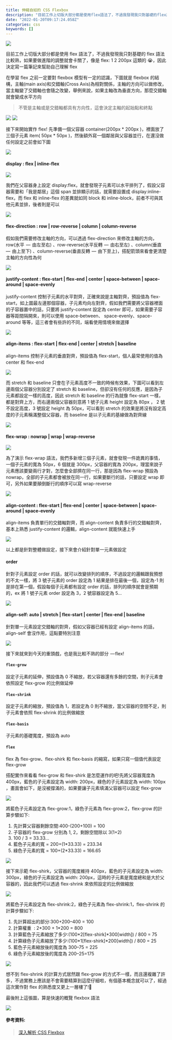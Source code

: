 ```yaml
---
title: 伸縮自如的 CSS Flexbox
description: "目前工作上切版大部分都是使用flex語法了，不過我發現我只對基礎的flex語法比較熟，如果要做進階的調整就會卡關了，像是flex: 1 2 200px這類的\U0001F62D，因此決定寫一篇筆記來幫助自己理解flex"
date: "2022-01-20T09:17:24.058Z"
categories: css
keywords: []
---
```


![](/img/1__zo1z1RHoOMEbd6dHRawACw.jpeg)

目前工作上切版大部分都是使用 flex 語法了，不過我發現我只對基礎的 flex 語法比較熟，如果要做進階的調整就會卡關了，像是 flex: 1 2 200px 這類的 😭，因此決定寫一篇筆記來幫助自己理解 flex

在學習 flex 之前一定要對 flexbox 模型有一定的認識，下圖就是 flexbox 的結構，主軸(main axis)和交錯軸(Cross Axis)為相對關係，主軸的方向可以做修改，當主軸變了交錯軸也會隨之改變，舉例來說，如果主軸改為垂直方向，那麼交錯軸就會變成水平方向

> 不管是主軸或是交錯軸都具有方向性，這會決定主軸的起始點和終點

![](/img/1____429Du2Z5x8YhsHMKbqppQ.png)
![](/img/1____L2p2bTSPopRI4mTuYxyUA.png)

接下來開始實作 flex! 先準備一個父容器 container(200px \* 200px )，裡面放了三個子元素 item( 50px \* 50px )，然後額外寫一個鄰居與父容器並行，在還沒做任何設定之前會如下圖

![](/img/1__UEorlV____ZUZDmAVLa9WPag.png)

#### display : flex | inline-flex

![](/img/1__xMCnuJ2GcKMk7Z07iqjCOw.png)

我們在父容器身上設定 display:flex，就會發現子元素可以水平排列了，假設父容器需要和「我是鄰居」這個 span 並排顯示的話，就需要設置成 display:inline-flex，而 flex 和 inline-flex 的差異就如同 block 和 inline-block，前者不可與其他元素並排，後者則是可以

![](/img/1__VXkUkyN842qFTrVLp6SLPg.png)

#### flex-direction : row | **row-reverse** | **column** | **column-reverse**

假如我們需要修改主軸的方向，可以透過 flex-direction 來修改主軸的方向，row(水平  —  由左至右) 、row-reverse(水平反轉  —  由右至左) 、column(垂直  —  由上至下) 、column-reverse(垂直反轉  —  由下至上)，搭配箭頭來看會更清楚主軸的方向性為何

![](/img/1__Mx0pRa4aM6G3w__2gEC8Gvg.png)

#### **justify-content : flex-start | flex-end | center | space-between | space-around |** space-evenly

justify-content 控制子元素的水平對齊，正確來說是主軸對齊，預設值為 flex-start，如上圖最左邊那個容器，子元素均向左對齊，假如我們需要將父容器裡面的子容器置中的話，只要將 justify-content 設定為 center 即可，如果需要子容器等距間隔開來，則可以使用 space-between、 space-evenly、space-around 等等，這三者會有些許的不同，端看使用情境來做選擇

![](/img/1__PC__eQU5zjQupx__B__5BpxJA.png)

#### **align-items : flex-start** | **flex-end** | **center | stretch** | **baseline**

align-items 控制子元素的垂直對齊，預設值為 flex-start，個人最常使用的值為 center 和 flex-end

![](/img/1__h3fO__HuDx3dcVz4JwoIkGg.png)

而 stretch 和 baseline 只會在子元素高度不一致的時候有效果，下圖可以看到左邊兩個父容器分別設定了 stretch 和 baseline，但卻沒有任何的反應，是因為子元素都設定一樣的高度，因此 stretch 和 baseline 的行為就像 flex-start 一樣，都是對齊上方，而右邊兩個父容器刻意將 1 號子元素 height 設定為 80px ， 2 號不設定高度，3 號設定 height 為 50px，可以看到 stretch 的效果是將沒有設定高度的子元素稱滿整個父容器，而 baseline 是以子元素的基線做為對齊線

![](/img/1__BS30TQbDtM__tKSPYo0Y5__w.png)

#### **flex-wrap : nowrap | wrap | wrap-reverse**

![](/img/1__PN8C1VlPQECxDqjcYsZOdw.png)

為了演示 flex-wrap 語法，我們多新增三個子元素，就會發現一件詭異的事情，一個子元素的寬為 50px，6 個就是 300px，父容器的寬為 200px，理當來說子元素應該要變兩行才對，怎麼會全部擠在同一行，那是因為 flex-wrap 預設為 nowrap，全部的子元素都會被放在同一行，如果要斷行的話，只要設定 wrap 即可，另外如果要顛倒斷行的順序可以寫 wrap-reverse

![](/img/1__owiYZ__mUQ__ytEoUeMUJX0Q.png)

#### align-content : flex-start | flex-end | center | space-between | space-around | space-evenly

align-items 負責單行的交錯軸對齊，而 align-content 負責多行的交錯軸對齊，基本上熟悉 justify-content 的邏輯，align-content 就能快速上手

![](/img/1__6EMrum__B____Zh6ez__EJPCag.png)

以上都是針對整體做設定，接下來會介紹針對單一元素做設定

#### order

針對子元素設定 order 的話，就可以改變排列的順序，不過設定的邏輯跟我預想的不太一樣，將 3 號子元素的 order 設定為 1 結果是排在最後一個，設定為-1 則是排在第一個，假設每個子元素都有設定 order 的話，排列的順序就會是預期的，ex 將 1 號子元素 order 設定為 3，2 號容器設定為 5…

![](/img/1__UOchScFJS8uAxUprcgSNjQ.png)

#### align-self: auto | stretch | flex-start | center | flex-end | baseline

針對單一元素設定交錯軸的對齊，假如父容器已經有設定 align-items 的話，align-self 會沒作用，這點要特別注意

![](/img/1__CDUHMyd9Q12acZO9CX6qkA.png)

接下來就來到今天的重頭戲，也是我比較不熟的部分  — flex!

#### `flex-grow`

設定子元素的延伸，預設值為 0 不縮放，若父容器還有多餘的空間，則子元素會依照設定 flex-grow 的比例做延伸

#### `flex-shrink`

設定子元素的縮放，預設值為 1，若設定為 0 則不縮放，當父容器的空間不足，則子元素會依照 flex-shrink 的比例做縮放

#### `flex-basis`

子元素的基礎寬度，預設為 auto

#### `flex`

flex 為 flex-grow、flex-shirk 和 flex-basis 的縮寫，如果只寫一個值代表設定 flex-grow

搭配實作來看看 flex-grow 和 flex-shirk 是怎麼運作的吧!先將父容器寬度為 400px，藍色的子元素設定為 width: 200px，綠色的子元素設定為 width: 100px ，畫面會如下，是沒被撐滿的，如果要讓子元素填滿父容器可以設定 flex-grow

![](/img/1__BothEO0W1wvDHoS15B__ofQ.png)

將藍色子元素設定為 flex-grow:1，綠色子元素為 flex-grow:2，flex-grow 的計算步驟如下:

1.  先計算父容器剩餘空間:400-(200+100) = 100
2.  子容器的 flex-grow 分別為 1, 2，剩餘空間除以 3(1+2)
3.  100 / 3 = 33.33…
4.  藍色子元素的寬 = 200+(1\*33.33) = 233.34
5.  綠色子元素的寬 = 100+(2\*33.33) = 166.65

![](/img/1__1ep4tn1qpbVdd__3uowkj1g.png)

接下來示範 flex-shirk，父容器的寬度維持 400px，藍色的子元素設定為 width: 300px，綠色的子元素設定為 width: 200px，這時的子元素是寬度總和是大於父容器的，因此我們可以透過 flex-shrink 來依照設定的比例做縮放

![](/img/1__2FbQ53MeE8asi4Zg46jbRg.png)

將藍色子元素設定為 flex-shrink:2，綠色子元素為 flex-shrink:1，flex-shrink 的計算步驟如下:

1.  先計算超出的部分:300+200–400 = 100
2.  計算權重  : 2\*300 + 1\*200 = 800
3.  計算藍色子元素縮放了多少:(100\*2\[flex-shirk\]\*300\[width\]) / 800 = 75
4.  計算綠色子元素縮放了多少:(100\*1\[flex-shirk\]\*200\[width\]) / 800 = 25
5.  藍色子元素縮放後的寬度為 300–75 = 225
6.  綠色子元素縮放後的寬度為 200–25=175

![](/img/1__csoNFoU4yTX3dNakvVt__jg.png)

想不到 flex-shrink 的計算方式居然跟 flex-grow 的方式不一樣，而且還複雜了許多，不過實務上應該是不會需要精算到這麼仔細啦，有個基本概念就可以了，經過這次實作對 flex 的熟悉度又更上一層樓了!💪

最後附上這張圖，算是快速的概覽 flexbox 語法

![](/img/1____pKmZ__HHHu7V4Y89ac__fAA.png)

#### 參考資料:

> [深入解析 CSS Flexbox](https://www.oxxostudio.tw/articles/201501/css-flexbox.html)

